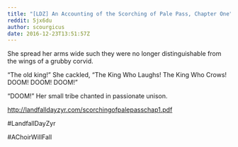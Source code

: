 ```yaml
---
title: "[LDZ] An Accounting of the Scorching of Pale Pass, Chapter One"
reddit: 5jx6du
author: scourgicus
date: 2016-12-23T13:51:57Z
---
```


She spread her arms wide such they were no longer distinguishable from the wings of a grubby corvid.

“The old king!” She cackled, “The King Who Laughs! The King Who Crows! DOOM! DOOM! DOOM!”

“DOOM!” Her small tribe chanted in passionate unison.

http://landfalldayzyr.com/scorchingofpalepasschap1.pdf

 #LandfallDayZyr

 #AChoirWillFall
